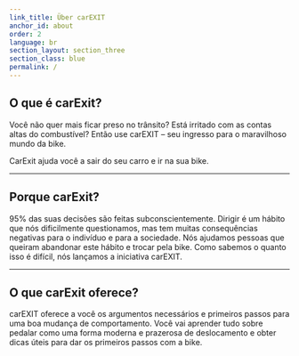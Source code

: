 ```yaml
---
link_title: Über carEXIT
anchor_id: about
order: 2
language: br
section_layout: section_three
section_class: blue
permalink: /
---
```


## O que é **car**Exit?

Você não quer mais ficar preso no trânsito?
Está irritado com as contas altas do combustível?
Então use carEXIT – seu ingresso para o maravilhoso mundo da bike.

CarExit ajuda você a sair do seu carro e ir na sua bike.

***

## Porque **car**Exit?
95% das suas decisões são feitas subconscientemente. Dirigir é um hábito que nós dificilmente questionamos, mas tem muitas consequências negativas para o indivíduo e para a sociedade. Nós ajudamos pessoas que queiram abandonar este hábito e trocar pela bike. Como sabemos o quanto isso é difícil, nós lançamos a iniciativa carEXIT.

***

## O que **car**Exit oferece?
carEXIT oferece a você os argumentos necessários e primeiros passos para uma boa mudança de comportamento.
Você vai aprender tudo sobre pedalar como uma forma moderna e prazerosa de deslocamento e obter dicas úteis para dar os primeiros passos com a bike.

